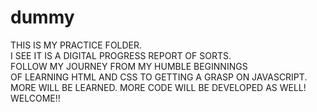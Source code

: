 # dummy

THIS IS MY PRACTICE FOLDER.  
I SEE IT IS A DIGITAL PROGRESS REPORT OF SORTS.  
FOLLOW MY JOURNEY FROM MY HUMBLE BEGINNINGS  
OF LEARNING HTML AND CSS TO GETTING A GRASP ON JAVASCRIPT.    
MORE WILL BE LEARNED. MORE CODE WILL BE DEVELOPED AS WELL!  
WELCOME!!